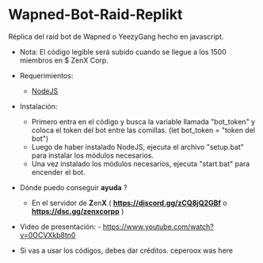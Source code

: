 # Wapned-Bot-Raid-Replikt
Réplica del raid bot de Wapned o YeezyGang hecho en javascript.
- Nota: El código legible será subido cuando se llegue a los 1500 miembros en $ ZenX Corp.
- Requerimientos:
  - [NodeJS](https://nodejs.org/)
  
- Instalación:
  - Primero entra en el código y busca la variable llamada "bot_token" y coloca el token del bot entre las comillas. (let bot_token = "token del bot")
  - Luego de haber instalado NodeJS, ejecuta el archivo "setup.bat" para instalar los módulos necesarios.
  - Una vez instalado los módulos necesarios, ejecuta "start.bat" para encender el bot.
- Dónde puedo conseguir **ayuda** ?
  - En el servidor de **Z**en**X** ( **https://discord.gg/zCQ8jQ2GBf** o **https://dsc.gg/zenxcorpp** )
- Video de presentación: - https://www.youtube.com/watch?v=0OCVXkb8tn0

- Si vas a usar los códigos, debes dar créditos.
                    ceperoox was here
